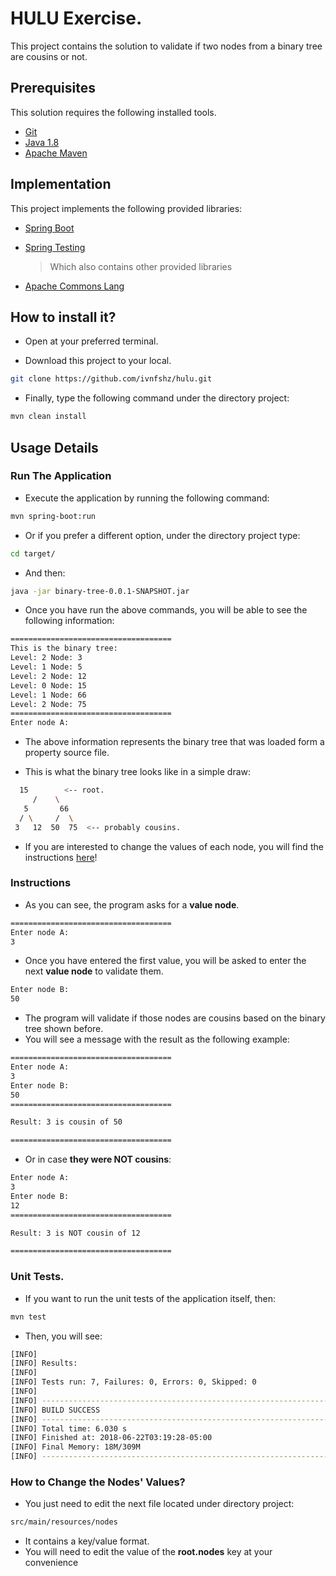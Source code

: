 # HULU Exercise.

This project contains the solution to validate if two nodes from a binary tree are cousins or not.

## Prerequisites

This solution requires the following installed tools.
 
* [Git](https://git-scm.com/)
* [Java 1.8](http://www.oracle.com/technetwork/java/javase/downloads/jdk8-downloads-2133151.html)
* [Apache Maven](https://maven.apache.org/)

## Implementation

This project implements the following provided libraries:

* [Spring Boot](https://spring.io/projects/spring-boot)
* [Spring Testing](https://docs.spring.io/spring-boot/docs/current/reference/html/boot-features-testing.html) 
	> Which also contains other provided libraries

* [Apache Commons Lang](https://commons.apache.org/proper/commons-lang/)

## How to install it?

- Open at your preferred terminal. 

- Download this project to your local.

```bash
git clone https://github.com/ivnfshz/hulu.git
```

- Finally, type the following command under the directory project:

```bash
mvn clean install
```

## Usage Details

### Run The Application

- Execute the application by running the following command:

```bash
mvn spring-boot:run
```
- Or if you prefer a different option, under the directory project type:

```bash
cd target/
```
- And then:

```bash
java -jar binary-tree-0.0.1-SNAPSHOT.jar
```

- Once you have run the above commands, you will be able to see the following information:

```bash
====================================
This is the binary tree:
Level: 2 Node: 3
Level: 1 Node: 5
Level: 2 Node: 12
Level: 0 Node: 15
Level: 1 Node: 66
Level: 2 Node: 75
====================================
Enter node A:
```
- The above information represents the binary tree that was loaded form a property source file.

- This is what the binary tree looks like in a simple draw:

```bash
  15        <-- root.
     /    \
   5       66  
  / \     /  \
 3   12  50  75  <-- probably cousins.
```

- If you are interested to change the values of each node, you will find the instructions [here](https://github.com/ivnfshz/hulu#nodes)!

### Instructions

- As you can see, the program asks for a **value node**.

```bash
====================================
Enter node A:
3
```

- Once you have entered the first value, you will be asked to enter the next **value node** to validate them.
```bash
Enter node B:
50
```

- The program will validate if those nodes are cousins based on the binary tree shown before.
- You will see a message with the result as the following example:

```bash
====================================
Enter node A:
3
Enter node B:
50
====================================

Result: 3 is cousin of 50

====================================
```

- Or in case **they were NOT cousins**: 

```bash
Enter node A:
3
Enter node B:
12
====================================

Result: 3 is NOT cousin of 12

====================================
``` 

### Unit Tests.

- If you want to run the unit tests of the application itself, then:

```bash
mvn test
```

- Then, you will see:

```bash
[INFO]
[INFO] Results:
[INFO]
[INFO] Tests run: 7, Failures: 0, Errors: 0, Skipped: 0
[INFO]
[INFO] ------------------------------------------------------------------------
[INFO] BUILD SUCCESS
[INFO] ------------------------------------------------------------------------
[INFO] Total time: 6.030 s
[INFO] Finished at: 2018-06-22T03:19:28-05:00
[INFO] Final Memory: 18M/309M
[INFO] ------------------------------------------------------------------------
```

### How to Change the Nodes' Values?

- You just need to edit the next file located under directory project:

```bash
src/main/resources/nodes
```
- It contains a key/value format. 
- You will need to edit the value of the **root.nodes** key at your convenience